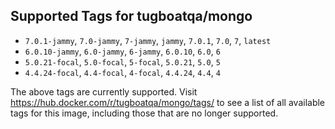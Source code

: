 ## Supported Tags for tugboatqa/mongo

* `7.0.1-jammy`, `7.0-jammy`, `7-jammy`, `jammy`, `7.0.1`, `7.0`, `7`, `latest`
* `6.0.10-jammy`, `6.0-jammy`, `6-jammy`, `6.0.10`, `6.0`, `6`
* `5.0.21-focal`, `5.0-focal`, `5-focal`, `5.0.21`, `5.0`, `5`
* `4.4.24-focal`, `4.4-focal`, `4-focal`, `4.4.24`, `4.4`, `4`

The above tags are currently supported. Visit https://hub.docker.com/r/tugboatqa/mongo/tags/ to see a list of all available tags for this image, including those that are no longer supported.
